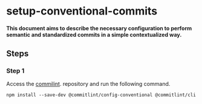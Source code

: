# setup-conventional-commits

#### This document aims to describe the necessary configuration to perform semantic and standardized commits in a simple contextualized way.

## Steps

### Step 1
Access the [commilint](https://github.com/conventional-changelog/commitlint#getting-started). repository and run the following command.
```
npm install --save-dev @commitlint/config-conventional @commitlint/cli
```
